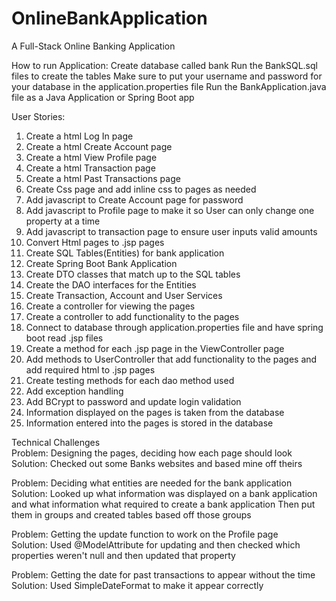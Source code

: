 # OnlineBankApplication
A Full-Stack Online Banking Application

How to run Application:
Create database called bank
Run the BankSQL.sql files to create the tables
Make sure to put your username and password for your database in the application.properties file
Run the BankApplication.java file as a Java Application or Spring Boot app

User Stories:
1. Create a html Log In page
2. Create a html Create Account page
3. Create a html View Profile page
4. Create a html Transaction page
5. Create a html Past Transactions page
6. Create Css page and add inline css to pages as needed
7. Add javascript to Create Account page for password
8. Add javascript to Profile page to make it so User can only change one property at a time
9. Add javascript to transaction page to ensure user inputs valid amounts
10. Convert Html pages to .jsp pages
11. Create SQL Tables(Entities) for bank application
12. Create Spring Boot Bank Application
13. Create DTO classes that match up to the SQL tables
14. Create the DAO interfaces for the Entities
15. Create Transaction, Account and User Services
16. Create a controller for viewing the pages
17. Create a controller to add functionality to the pages
18. Connect to database through application.properties file and have spring boot read .jsp files
19. Create a method for each .jsp page in the ViewController page
20. Add methods to UserController that add functionality to the pages and add required html to .jsp pages
21. Create testing methods for each dao method used
22. Add exception handling
23. Add BCrypt to password and update login validation
24. Information displayed on the pages is taken from the database
25. Information entered into the pages is stored in the database

Technical Challenges                                                                                                                
Problem: Designing the pages, deciding how each page should look                            
Solution: Checked out some Banks websites and based mine off theirs

Problem: Deciding what entities are needed for the bank application                                     
Solution: Looked up what information was displayed on a bank application and what information what required to create a bank application
Then put them in groups and created tables based off those groups

Problem: Getting the update function to work on the Profile page                                              
Solution: Used @ModelAttribute for updating and then checked which properties weren't null and then updated that property

Problem: Getting the date for past transactions to appear without the time                                                  
Solution: Used SimpleDateFormat to make it appear correctly

